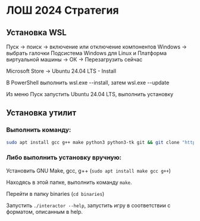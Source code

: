 # ЛОШ 2024 Стратегия

## Установка WSL

Пуск -> поиск -> включение или отключение компонентов Windows -> выбрать галочки Подсистема Windows для Linux и Платформа виртуальной машины -> ОК -> Перезагрузить сейчас

Microsoft Store -> Ubuntu 24.04 LTS - Install

В PowerShell выполнить wsl.exe --install, затем wsl.exe --update

Из меню Пуск запустить Ubuntu 24.04 LTS, выполнить установку

## Установка утилит

### Выполнить команду:

```bash
sudo apt install gcc g++ make python3 python3-tk git && git clone "https://github.com/Semen-prog/losh-2024-strategy" && cd losh-2024-strategy && make && cd binaries && ./interactor --help
```

### Либо выполнить установку вручную:

Установить GNU Make, gcc, g++ (`sudo apt install make gcc g++`)

Находясь в этой папке, выполнить команду `make`.

Перейти в папку binaries (`cd binaries`)

Запустить `./interactor --help`, запустить игру в соответствии с форматом, описанным в help.

